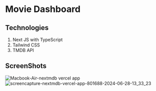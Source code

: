 # Movie Dashboard
## Technologies
1) Next JS with TypeScript
2) Tailwind CSS
3) TMDB API
## ScreenShots
![Macbook-Air-nextmdb vercel app](https://github.com/vivinkv6/movie-dashboard/assets/102971812/13f2534f-6944-478e-9cda-c57ef9b85ef9)
![screencapture-nextmdb-vercel-app-801688-2024-06-28-13_33_23](https://github.com/vivinkv6/movie-dashboard/assets/102971812/a355317b-20e6-47db-9b1d-d631a30b050e)
   
